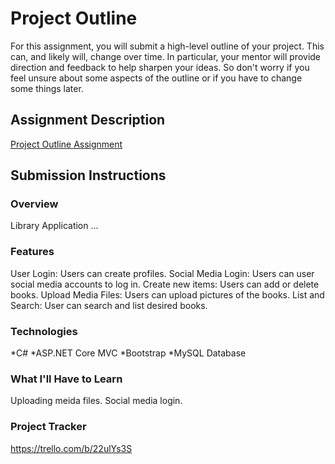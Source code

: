# Project Outline
For this assignment, you will submit a high-level outline of your project. This can, and likely will, change over time. In particular, your mentor will provide direction and feedback to help sharpen your ideas. So don't worry if you feel unsure about some aspects of the outline or if you have to change some things later.

## Assignment Description
[Project Outline Assignment](https://education.launchcode.org/liftoff/modules/assignments/project-outline)

## Submission Instructions

### Overview
Library Application
...
### Features
User Login: Users can create profiles.
Social Media Login: Users can user social media accounts to log in. 
Create new items: Users can add or delete books.
Upload Media Files: Users can upload pictures of the books.
List and Search: User can search and list desired books.
### Technologies
*C# 
*ASP.NET Core MVC 
*Bootstrap 
*MySQL Database 
### What I'll Have to Learn
Uploading meida files.
Social media login.
### Project Tracker
https://trello.com/b/22ulYs3S
